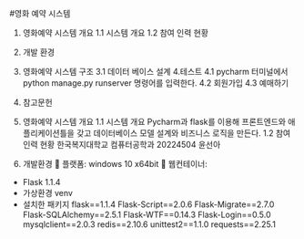 #영화 예약 시스템
1. 영화예약 시스템 개요
  1.1 시스템 개요
  1.2 참여 인력 현황
2. 개발 환경
3. 영화예약 시스템 구조
  3.1 데이터 베이스 설계
4.테스트
  4.1 pycharm 터미널에서 python manage.py runserver 명령어를 입력한다.
  4.2 회원가입
4.3 예매하기
5. 참고문헌



1.	영화예약 시스템 개요
1.1	시스템 개요
Pycharm과 flask를 이용해 프론트엔드와 애플리케이션틀을 갖고 데이터베이스 모델 설계와 비즈니스 로직을 만든다.
1.2 참여 인력 현황
한국복지대학교 컴퓨터공학과 20224504 윤선아

2.	개발환경
	플랫폼:  windows 10 x64bit
	웹컨테이너:  
-	Flask  1.1.4
-	가상환경 venv
-	설치한 패키지
flask==1.1.4
Flask-Script==2.0.6
Flask-Migrate==2.7.0
Flask-SQLAlchemy==2.5.1
Flask-WTF==0.14.3
Flask-Login==0.5.0
mysqlclient==2.0.3
redis==2.10.6
unittest2==1.1.0
requests==2.25.1
